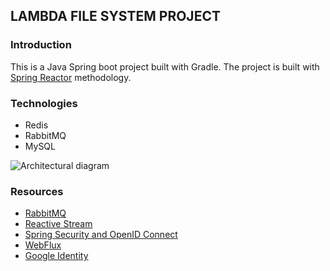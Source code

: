## LAMBDA FILE SYSTEM PROJECT

### Introduction
This is a Java Spring boot project built with Gradle. The project is built
with [Spring Reactor]("https://projectreactor.io/docs/core/release/reference/#intro-reactive") methodology.


### Technologies
* Redis
* RabbitMQ
* MySQL



![Architectural diagram]("https://drive.google.com/file/d/14OiC0ou-4BbEEc8woH78h96z8e2eo8XC/view")

### Resources
* [RabbitMQ](https://spring.io/guides/gs/messaging-rabbitmq/)
* [Reactive Stream]("https://www.reactive-streams.org/")
* [Spring Security and OpenID Connect]("https://www.baeldung.com/spring-security-openid-connect")
* [WebFlux]("https://docs.spring.io/spring-security/site/docs/5.1.1.RELEASE/reference/html/webflux-oauth2.html")
* [Google Identity]("https://developers.google.com/identity/protocols/oauth2/openid-connect")
